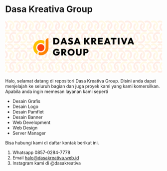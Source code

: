 # Dasa Kreativa Group
![Dasa Kreativa Studio](./public/images/brands/logo.png)

Halo, selamat datang di repositori Dasa Kreativa Group. Disini anda dapat menjelajah ke seluruh bagian dan juga proyek kami yang kami komersilkan. Apabila anda ingin memesan layanan kami seperti
- Desain Grafis
- Desain Logo
- Desain Pamflet
- Desain Banner
- Web Development
- Web Design
- Server Manager

Bisa hubungi kami di daftar kontak berikut ini.
1. Whatsapp 0857-0284-7778
2. Email halo@dasakreativa.web.id
3. Instagram kami di @dasakreativa